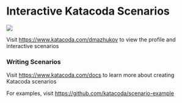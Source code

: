 # Interactive Katacoda Scenarios

[![](http://shields.katacoda.com/katacoda/dmazhukov/count.svg)](https://www.katacoda.com/dmazhukov "Get your profile on Katacoda.com")

Visit https://www.katacoda.com/dmazhukov to view the profile and interactive scenarios

### Writing Scenarios
Visit https://www.katacoda.com/docs to learn more about creating Katacoda scenarios

For examples, visit https://github.com/katacoda/scenario-example
